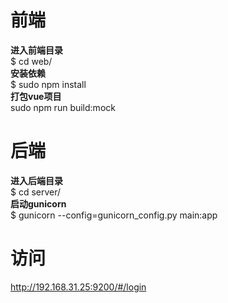 # 前端
  **进入前端目录**\
  $ cd web/\
  **安装依赖**\
  $ sudo npm install\
  **打包vue项目**\
  sudo npm run build:mock
  
# 后端
  **进入后端目录**\
  $ cd server/\
  **启动gunicorn**\
  $ gunicorn --config=gunicorn_config.py main:app
  
# 访问
  http://192.168.31.25:9200/#/login
